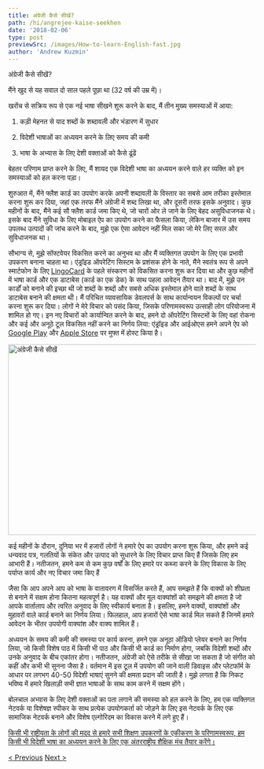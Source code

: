 ```yaml
---
title: अंग्रेजी कैसे सीखें?
path: /hi/angrejee-kaise-seekhen
date: '2018-02-06'
type: post
previewSrc: /images/How-to-learn-English-fast.jpg
author: 'Andrew Kuzmin'
---
```


अंग्रेजी कैसे सीखें?

मैंने खुद से यह सवाल दो साल पहले पूछा था (32 वर्ष की उम्र में)।

खरोंच से सक्रिय रूप से एक नई भाषा सीखने शुरू करने के बाद, मैं तीन मुख्य समस्याओं में आया:

1. कड़ी मेहनत से याद शब्दों के शब्दावली और भंडारण में सुधार

2. विदेशी भाषाओं का अध्ययन करने के लिए समय की कमी

3. भाषा के अभ्यास के लिए देशी वक्ताओं को कैसे ढूंढें

बेहतर परिणाम प्राप्त करने के लिए, मैं शायद एक विदेशी भाषा का अध्ययन करने वाले हर व्यक्ति को इन समस्याओं को हल करना पड़ा।

शुरुआत में, मैंने फ्लैश कार्ड का उपयोग करके अपनी शब्दावली के विस्तार का सबसे आम तरीका इस्तेमाल करना शुरू कर दिया, जहां एक तरफ मैंने अंग्रेजी में शब्द लिखा था, और दूसरी तरफ इसके अनुवाद। कुछ महीनों के बाद, मैंने कई सौ फ्लैश कार्ड जमा किए थे, जो चारों ओर ले जाने के लिए बेहद असुविधाजनक थे। इसके बाद मैंने सुविधा के लिए मोबाइल ऐप का उपयोग करने का फैसला किया, लेकिन बाजार में उस समय उपलब्ध उत्पादों की जांच करने के बाद, मुझे एक ऐसा आवेदन नहीं मिल सका जो मेरे लिए सरल और सुविधाजनक था।

सौभाग्य से, मुझे सॉफ्टवेयर विकसित करने का अनुभव था और मैं व्यक्तिगत उपयोग के लिए एक प्रभावी उपकरण बनाना चाहता था। एंड्रॉइड ऑपरेटिंग सिस्टम के प्रशंसक होने के नाते, मैंने स्वतंत्र रूप से अपने स्मार्टफोन के लिए <a href="https://lingocard.com" target="_blank" rel="noopener">LingoCard</a> के पहले संस्करण को विकसित करना शुरू कर दिया था और कुछ महीनों में भाषा कार्ड और एक डाटाबेस (कार्ड का एक डेक) के साथ पहला आवेदन तैयार था। बाद में, मुझे उन कार्डों को बनाने की इच्छा थी जो शब्दों के शब्दों और सबसे अधिक इस्तेमाल होने वाले शब्दों के साथ डाटाबेस बनाने की क्षमता थी। मैं परिचित व्यावसायिक डेवलपर्स के साथ कार्यान्वयन विकल्पों पर चर्चा करना शुरू कर दिया। लोगों ने मेरे विचार को पसंद किया, जिसके परिणामस्वरूप उत्साही लोग परियोजना में शामिल हो गए। इन नए विचारों को कार्यान्वित करने के बाद, हमने दो ऑपरेटिंग सिस्टमों के लिए वहां रोकना और कई और अनूठे टूल विकसित नहीं करने का निर्णय लिया: एंड्रॉइड और आईओएस हमने अपने ऐप को <a href="https://play.google.com/store/apps/details?id=com.lingocard.lingocard" target="_blank" rel="noopener">Google Play</a> और <a href="https://itunes.apple.com/us/app/lingocard/id1217076835?mt=8" target="_blank" rel="noopener">Apple Store</a> पर मुफ्त में होस्ट किया है।

<img class="aligncenter wp-image-5587" src="../images/2018/01/LigoCard-App-small.png" alt="अंग्रेजी कैसे सीखें" width="973" height="388" />

कई महीनों के दौरान, दुनिया भर में हजारों लोगों ने हमारे ऐप का उपयोग करना शुरू किया, और हमने कई धन्यवाद पत्र, गलतियों के संकेत और उत्पाद को सुधारने के लिए विचार प्राप्त किए हैं जिसके लिए हम आभारी हैं। नतीजतन, हमने कम से कम कुछ वर्षों के लिए हमारे पर कब्जा करने के लिए विकास के लिए पर्याप्त कार्य और नए विचार जमा किए हैं

जैसा कि आप अपने आप को भाषा के वातावरण में विसर्जित करते हैं, आप समझते हैं कि वाक्यों को शीघ्रता से बनाने में सक्षम होना कितना महत्वपूर्ण है। यह वाक्यों और मूल वाक्यांशों को समझने की क्षमता है जो आपके वार्तालाप और त्वरित अनुवाद के लिए स्वीकार्य बनाता है। इसलिए, हमने वाक्यों, वाक्यांशों और मुहावरों वाले कार्ड बनाने का निर्णय लिया। फिलहाल, आप हजारों ऐसे भाषा कार्ड मिल सकते हैं जिनमें हमारे आवेदन के भीतर उपयोगी वाक्यांश और वाक्य शामिल हैं।

अध्ययन के समय की कमी की समस्या पर कार्य करना, हमने एक अनूठा ऑडियो प्लेयर बनाने का निर्णय लिया, जो किसी विशेष पाठ में किसी भी पाठ और किसी भी कार्ड का निर्माण होगा, जबकि विदेशी शब्दों और उनके अनुवाद के बीच एकांतर होगा। नतीजतन, अंग्रेजी को ऐसे तरीके से सीखा जा सकता है जो संगीत को कहीं और कभी भी सुनना जैसा है। वर्तमान में इस टूल में उपयोग की जाने वाली डिवाइस और प्लेटफॉर्म के आधार पर लगभग 40-50 विदेशी भाषाएं सुनने की क्षमता प्रदान की जाती है। मुझे लगता है कि निकट भविष्य में हमारे खिलाड़ी सभी ज्ञात भाषाओं के साथ काम करने में सक्षम होंगे।

बोलचाल अभ्यास के लिए देशी वक्ताओं का पता लगाने की समस्या को हल करने के लिए, हम एक व्यक्तिगत नेटवर्क या विशेषज्ञ स्पीकर के साथ प्रत्येक उपयोगकर्ता को जोड़ने के लिए इस नेटवर्क के लिए एक सामाजिक नेटवर्क बनाने और विशेष एल्गोरिदम का विकास करने में लगे हुए हैं।

<a href="https://lingocard.com" target="_blank" rel="noopener">किसी भी राष्ट्रीयता के लोगों की मदद से हमारे सभी शिक्षण उपकरणों के एकीकरण के परिणामस्वरूप, हम किसी भी विदेशी भाषा का अध्ययन करने के लिए एक अंतरराष्ट्रीय शैक्षिक मंच तैयार करेंगे।</a>

<a href="/hi/deshee-vaktaon-ko-dhoondhen">< Previous</a> <a href="/hi/flaishakaard">Next ></a>
